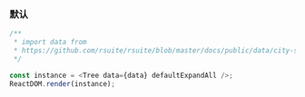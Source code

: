 ### 默认

<!--start-code-->

```js
/**
 * import data from
 * https://github.com/rsuite/rsuite/blob/master/docs/public/data/city-simplified.json
 */

const instance = <Tree data={data} defaultExpandAll />;
ReactDOM.render(instance);
```

<!--end-code-->
